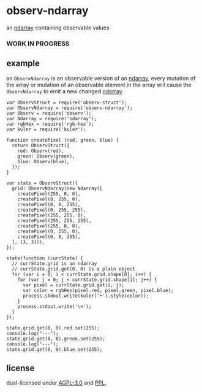 # observ-ndarray

an [ndarray](http://npmjs.org/ndarray) containing observable values

### WORK IN PROGRESS

## example

an `ObservNdarray` is an observable version of an [ndarray](http://npmjs.org/ndarray), every mutation of the array or mutation of an observable element in the array will cause the `ObservNdarray` to emit a new changed [ndarray](http://npmjs.org/ndarray).

```
var ObservStruct = require('observ-struct');
var ObservNdarray = require('observ-ndarray');
var Observ = require('observ');
var Ndarray = require('ndarray');
var rgbHex = require('rgb-hex');
var kuler = require('kuler');

function createPixel (red, green, blue) {
  return ObservStruct({
    red: Observ(red),
    green: Observ(green),
    blue: Observ(blue),
  });
}

var state = ObservStruct({
  grid: ObservNdarray(new Ndarray([
    createPixel(255, 0, 0),
    createPixel(0, 255, 0),
    createPixel(0, 0, 255),
    createPixel(0, 255, 255),
    createPixel(255, 255, 0),
    createPixel(255, 255, 255),
    createPixel(255, 0, 0),
    createPixel(0, 255, 0),
    createPixel(0, 0, 255),
  ], [3, 3])),
});

state(function (currState) {
  // currState.grid is an ndarray
  // currState.grid.get(0, 0) is a plain object
  for (var i = 0; i < currState.grid.shape[0]; i++) {
    for (var j = 0; j < currState.grid.shape[1]; j++) {
      var pixel = currState.grid.get(i, j);
      var color = rgbHex(pixel.red, pixel.green, pixel.blue);
      process.stdout.write(kuler('•').style(color));
    }
    process.stdout.write('\n');
  }
});

state.grid.get(0, 0).red.set(255);
console.log("---");
state.grid.get(0, 0).green.set(255);
console.log("---");
state.grid.get(0, 0).blue.set(255);
```

## license

dual-licensed under [AGPL-3.0](https://www.gnu.org/licenses/agpl-3.0.html) and [PPL](http://p2pfoundation.net/Peer_Production_License).
